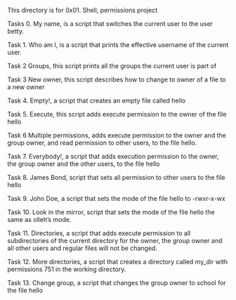 This directory is for 0x01. Shell, permissions project

Tasks 0. My name, is a script that switches the current user to the user betty.

Task 1. Who am I, is a script that prints the effective username of the current user.

Task 2 Groups, this script prints all the groups the current user is part of

Task 3 New owner, this script describes how to change to owner of a file to a new owner

Task 4. Empty!, a script that creates an empty file called hello

Task 5. Execute, this script adds execute permission to the owner of the file hello

Task 6 Multiple permissions, adds execute permission to the owner and the group owner, and read permission to other users, to the file hello.

Task 7. Everybody!, a script that adds execution permission to the owner, the group owner and the other users, to the file hello

Task 8. James Bond,  script that sets all permission to other users to the file hello

Task 9. John Doe, a script that sets the mode of the file hello to -rwxr-x-wx

Task 10. Look in the mirror, script that sets the mode of the file hello the same as olleh’s mode.

Task 11. Directories, a script that adds execute permission to all subdirectories of the current directory for the owner, the group owner and all other users and regular files will not be changed.

Task 12. More directories, a  script that creates a directory called my_dir with permissions 751 in the working directory.

Task 13. Change group,  a script that changes the group owner to school for the file hello
